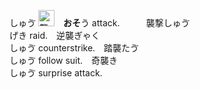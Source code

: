 <kbd>しゅゔ</kbd> <kbd><img src="https://glyphwiki.org/glyph/u8972.svg" alt="襲" height="26"></kbd>　**おそ**う attack.　　　襲撃<kbd>しゅゔ<br>げき</kbd> raid.　逆襲<kbd>ぎゃく<br>しゅゔ</kbd> counterstrike.　踏襲<kbd>たゔ<br>しゅゔ</kbd> follow suit.　奇襲<kbd>き<br>しゅゔ</kbd> surprise attack.　
